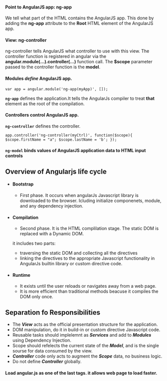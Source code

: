 #### Point to AngularJS app: ng-app
We tell what part of the HTML contains the AngularJS app. 
  This done by adding the **ng-app** attribute to the **Root** HTML element of the AngularJS app.

#### View: ng-controller
ng-controller tells AngularJS what controller to use with this view. 
The controller function is registered in angular via the **angular.module(...).controller(...)** function call.
The **$scope** parameter passed to the controller function is the **model**. 

#### Modules *define* **AngularJS** app.
`var app = angular.module('ng-app(myApp)', []);`

**`ng-app`** defines the application.It tells the AngularJs compiler to treat **that** element as the root of the compilation.
#### Controllers control **AngularJS** app.
**`ng-controller`** defines the controller.

`app.controller('ng-controller(myCtrl)', function($scope){
  $scope.firstName = "a";
  $scope.lastName = 'b';
});`

#### `ng-model` binds values of AngularJS application data to HTML input controls

## Overview of Angularjs life cycle
- #### Bootstrap
  - First phase. It occurs when angularJs Javascript library is downloaded to the browser. Icluding initialize componenets, module, and any dependency injection.
- #### Compilation
  - Second phase. It is the HTML complilation stage. The static DOM is replaced with a Dynamic DOM.

  it includes two parts:
  - traversing the static DOM and collecting all the directives
  - linking the directives to the appropriate Javascript functionality in AngularJs builtin library or custom directive code. 
- #### Runtime
  - It exists until the user reloads or navigates away from a web page.
  - It is more efficient than traditional methods beacuse it compiles the DOM only once.
  
## Separation fo Responsibilities
- The **_View_** acts as the official presentation structure for the application.
- DOM manipulation, do it in build-in or custom directive Javascript code.
- Reusable tasks should implelemnt as **_Services_** and add to **_Modules_** using Dependency Injection.
- Scope should refelects the current state of the **_Model_**, and is the single sourse for data consumed by the view.
- **_Controller_** code only acts to augment the **_Scope_** data, no business logic.
- Do not define **_Controller_** globally.

#### Load angular.js as one of the last tags. it allows web page to load faster. 
